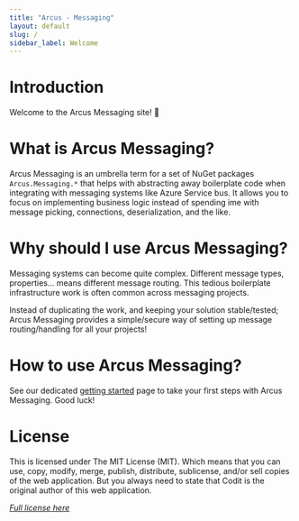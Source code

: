 ```yaml
---
title: "Arcus - Messaging"
layout: default
slug: /
sidebar_label: Welcome
---
```


# Introduction
Welcome to the Arcus Messaging site! 🎉

# What is Arcus Messaging?
Arcus Messaging is an umbrella term for a set of NuGet packages `Arcus.Messaging.*` that helps with abstracting away boilerplate code when integrating with messaging systems like Azure Service bus. It allows you to focus on implementing business logic instead of spending ime with message picking, connections, deserialization, and the like.

# Why should I use Arcus Messaging?
Messaging systems can become quite complex. Different message types, properties... means different message routing. This tedious boilerplate infrastructure work is often common across messaging projects.

Instead of duplicating the work, and keeping your solution stable/tested; Arcus Messaging provides a simple/secure way of setting up message routing/handling for all your projects!

# How to use Arcus Messaging?
See our dedicated [getting started]() page to take your first steps with Arcus Messaging. Good luck!

# License
This is licensed under The MIT License (MIT). Which means that you can use, copy, modify, merge, publish, distribute, sublicense, and/or sell copies of the web application. But you always need to state that Codit is the original author of this web application.

*[Full license here](https://github.com/arcus-azure/arcus.messaging/blob/master/LICENSE)*
